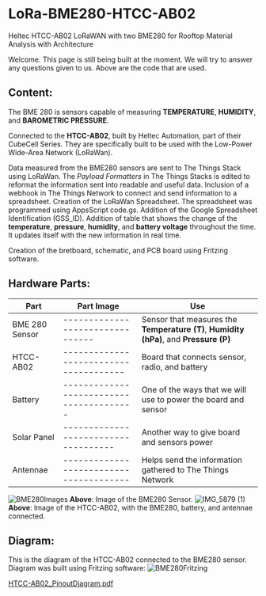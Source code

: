 # LoRa-BME280-HTCC-AB02 

Heltec HTCC-AB02 LoRaWAN with two BME280 for Rooftop Material Analysis with Architecture 

Welcome. This page is still being built at the moment. We will try to answer any questions given to us. Above are the code that are used. 
<br> 

## Content: 

The BME 280 is sensors capable of measuring **TEMPERATURE**, **HUMIDITY**, and **BAROMETRIC PRESSURE**. 

Connected to the **HTCC-AB02**, built by Heltec Automation, part of their CubeCell Series. They are specifically built to be used with the Low-Power Wide-Area Network (LoRaWan). 

Data measured from the BME280 sensors are sent to The Things Stack using LoRaWan. The *Payload Formatters* in The Things Stacks is edited to reformat the information sent into readable and useful data. 
Inclusion of a webhook in The Things Network to connect and send information to a spreadsheet. 
Creation of the LoRaWan Spreadsheet. The spreadsheet was programmed using AppsScript code.gs. Addition of the Google Spreadsheet Identification (GSS_ID). Addition of table that shows the change of the **temperature**, **pressure**, **humidity**, and **battery voltage** throughout the time. It updates itself with the new information in real time. 

Creation of the bretboard, schematic, and PCB board using Fritzing software. 
## Hardware Parts: 
| Part | Part Image | Use | 
|----------------|-------------------------------|----------|
|BME 280 Sensor |--------------------------------|Sensor that measures the **Temperature (T)**, **Humidity (hPa)**, and **Pressure (P)**| 
|HTCC-AB02|--------------------------------------|Board that connects sensor, radio, and battery| 
|Battery|----------------------------------------|One of the ways that we will use to power the board and sensor| 
|Solar Panel|------------------------------------|Another way to give board and sensors power| 
|Antennae|---------------------------------------|Helps send the information gathered to The Things Network| 

![BME280Images ](https://user-images.githubusercontent.com/19189152/200361392-ebb52e23-9a29-423e-adf1-9858b4552812.jpeg)
**Above**: Image of the BME280 Sensor. 
![IMG_5879 (1)](https://user-images.githubusercontent.com/19189152/200358666-001eae0a-c64b-4593-bc46-24464a87c1a0.jpeg)
**Above**: Image of the HTCC-AB02, with the BME280, battery, and antennae connected. 

## Diagram: 
This is the diagram of the HTCC-AB02 connected to the BME280 sensor. Diagram was built using Fritzing software: 
![BME280Fritzing](https://user-images.githubusercontent.com/19189152/200355749-81b0526c-638a-4737-a1f7-40e12526b8f6.jpg) 

[HTCC-AB02_PinoutDiagram.pdf](https://github.com/Community-Sensor-Lab/LoRa-BME280-HTCC-AB02/files/9953972/HTCC-AB02_PinoutDiagram.pdf)
